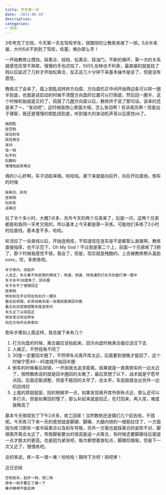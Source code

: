 ```yaml
---
title: 学车第一天
date: '2013-06-10'
description:
categories:
- 驾校
---
```


3号考完了交规，今天第一天去驾校学车，很猥琐的让教练来接了一把。5点半来接，大约6点不到到了驾校，哇塞，难办那么早！

一开始教练让摸挡，踩离合、挂档、松离合、踩油门，不断的循环，第一次的关系就感觉灰常不熟练，慢慢的手也迟钝了，5555,反映也不利索，最直接的就是挂了档以后延迟了几秒才开始松离合，反正这几十分钟下来基本操作是会了，但是没有感觉。

教练过了会来了，插上钥匙说转转方向盘，方向盘的正中间开始两边各可以转一圈半到底，也就是说启动的时候不清楚方向盘的位置可以打倒底，然后回一圈半，这个时候轮胎就是正的了，捣鼓了几圈方向盘以后，教练终于说了那句话，该来的还是来了～，“发动吧”，这时候我想心里面大喊，怎么发动啊！告诉我先啊！但是出于理智，我还是慢慢的钥匙扭到底，听到强大的发动机声音以后感觉ok了。
	
	插钥匙
	挂空档
	踩住刹车
	踩住离合
	发动
	挂一档
	松手刹
	松脚刹
	慢慢抬起来离合

偶的小心肝啊，车子动起来哦。哈哈哈。接下来就是向前开，向后开拉直线，倒车的时候
	
	踩离合、刹车
	挂倒档
	松刹车
	送离合

拉了半个多小时，大概7点多，另外今天的两个兄弟来了，后面一问，这两个兄弟都是和我同一天考交规的，所以基本上今天都是第一天练，可能他们多练了2小时的拉直线，基本差不多，哈哈。

轮流拉了一会直线以后，开始连倒库，不知道现在连车是不是都那么直接啊，教练直接指挥，也不示范下，Oh My God！不过我是第二个上，前面一个兄弟练了3把了，那个时候我感觉不错，我会了，但是，现实就是残酷的，上去被教练劈头盖脸ooxx，哎，多练练吧。

	车子库内，向前开
	人坐正，车头看不到前面的黄线了，快速、快速、快快速的打右方向盘打满一圈半
	车子水平30度角了，回半圈
	车子水平了慢慢回正
	挂倒档
	倒车到左手记号处向右打一圈半
	看右后视镜，右库线离车尾一张报纸距离回半圈
	看左右后视镜调整车尾至库内
	车头正了以后回正
	倒车至记号出停车
	向左方向开出来类似

倒车步骤如上面这样，我总接下来有几个

1. 打方向盘的时候，离合器应该抬起来，回方向盘时候离合器应该压下去
2. 人做正，不然视角不同了
3. 30度一定要回半圈了，不然停车点离开库太近，后面要到很晚才能回了，这个时候宁愿40－45度就开始回半圈
4. 倒车的时候看后视镜，一开始我太追求距离，结果就是一直离倒车的一边太近了，按照教练说的就是回半圈回的太晚了，最后冥想了以下，战术就是宁愿早点回，后面还能调整，但是不能回的太早了，会太早，车屁股就会出另外一边的边线拉
5. 上面的原因就是，回的稍微早一点，如果发现离开库外侧有点近，那么还可以多打点，但是如果回的慢了，那么补起来就是回正，在打回来，再入库，难度就略高了

基本今天倒库到了下午2点多，收工回家！当然教练还送偶们几个回去啦，不错呢。今天练习下来一天的感觉就是脚硬、脚痛、大腿内侧的一根筋拉住了，一方面因为练习倒车一直半踩离合以及刹车导致，另外一方面也是踩离合的姿势不对，脚根离开离合太近了，导致脚板要台的很高能送一点离合，有时候还要脚跟往后面搓一点才能太的更高。也是因为紧张吧，每次都想着放松点，脚跟后缅甸，但是下一次又近了，慢慢练吧。

总的来说，练～车～很～难！哈哈哈！期待下次吧！刚吧爹！

近日总结

	空档发车，起步一档，调二档
	停车一档不要忘了摸一下
	集中精神不能走神


